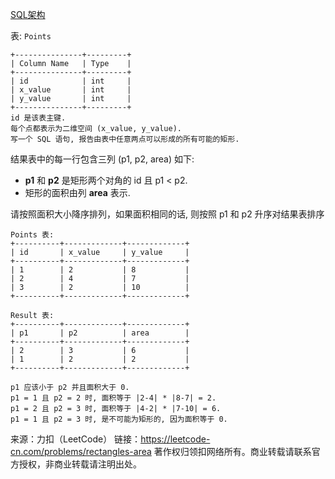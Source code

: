 [SQL架构](https://github.com/Zhenghao-Liu/LeetCode_problem-and-solution/blob/master/1459.矩形面积/PROBLEM.sql)

表: ```Points```
```
+---------------+---------+
| Column Name   | Type    |
+---------------+---------+
| id            | int     |
| x_value       | int     |
| y_value       | int     |
+---------------+---------+
id 是该表主键.
每个点都表示为二维空间 (x_value, y_value).
写一个 SQL 语句, 报告由表中任意两点可以形成的所有可能的矩形. 
```
结果表中的每一行包含三列 (p1, p2, area) 如下:

* **p1** 和 **p2** 是矩形两个对角的 id 且 p1 < p2.
* 矩形的面积由列 **area** 表示. 

请按照面积大小降序排列，如果面积相同的话, 则按照 p1 和 p2 升序对结果表排序
```
Points 表:
+----------+-------------+-------------+
| id       | x_value     | y_value     |
+----------+-------------+-------------+
| 1        | 2           | 8           |
| 2        | 4           | 7           |
| 3        | 2           | 10          |
+----------+-------------+-------------+

Result 表:
+----------+-------------+-------------+
| p1       | p2          | area        |
+----------+-------------+-------------+
| 2        | 3           | 6           |
| 1        | 2           | 2           |
+----------+-------------+-------------+

p1 应该小于 p2 并且面积大于 0.
p1 = 1 且 p2 = 2 时, 面积等于 |2-4| * |8-7| = 2.
p1 = 2 且 p2 = 3 时, 面积等于 |4-2| * |7-10| = 6.
p1 = 1 且 p2 = 3 时, 是不可能为矩形的, 因为面积等于 0.
```

来源：力扣（LeetCode）
链接：https://leetcode-cn.com/problems/rectangles-area
著作权归领扣网络所有。商业转载请联系官方授权，非商业转载请注明出处。
